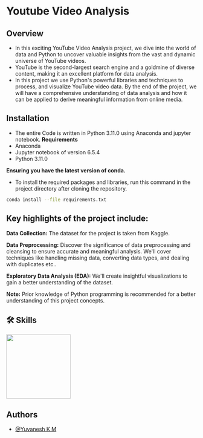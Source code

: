 # Youtube Video Analysis

## Overview
* In this exciting YouTube Video Analysis project, we dive into the world of data and Python to uncover valuable insights from the vast
and dynamic universe of YouTube videos.
* YouTube is the second-largest search engine and a goldmine of diverse content, making it an excellent platform for data analysis.
* In this project we use Python's powerful libraries and techniques to process, and visualize YouTube video data. By the end of the
project, we will have a comprehensive understanding of data analysis and how it can be applied to derive meaningful information
from online media.

## Installation
* The entire Code is written in Python 3.11.0 using Anaconda and jupyter notebook.
**Requirements**
* Anaconda
* Jupyter notebook of version 6.5.4
* Python 3.11.0

**Ensuring you have the latest version of conda.** 
* To install the required packages and libraries, run this command in the project directory after cloning the repository.

```bash
conda install --file requirements.txt
```


## Key highlights of the project include:

**Data Collection:** The dataset for the project is taken from Kaggle.

**Data Preprocessing:** Discover the significance of data preprocessing and cleansing to ensure accurate and meaningful analysis.
We'll cover techniques like handling missing data, converting data types, and dealing with duplicates etc..

**Exploratory Data Analysis (EDA):** We'll create insightful visualizations to gain a better understanding of the dataset.

**Note:** Prior knowledge of Python programming is recommended for a better understanding of this project concepts.


## 🛠 Skills 

[<img target="_blank" src="https://w7.pngwing.com/pngs/203/252/png-transparent-python-javascript-programming-language-c-others-angle-text-logo.png" width=170>](https://docs.python.org/3/)


## Authors

- [@Yuvanesh K M](https://github.com/yuvaneshkm)
